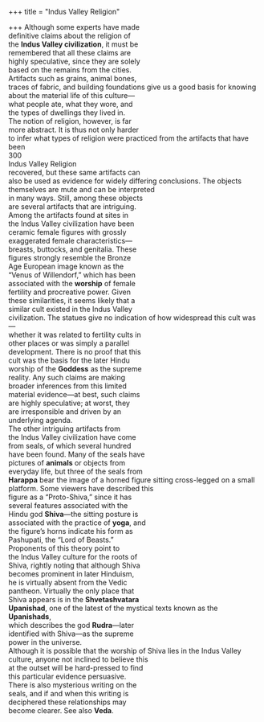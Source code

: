 +++
title = "Indus Valley Religion"

+++
Although some experts have made  
definitive claims about the religion of  
the **Indus Valley civilization**, it must be  
remembered that all these claims are  
highly speculative, since they are solely  
based on the remains from the cities.  
Artifacts such as grains, animal bones,  
traces of fabric, and building foundations give us a good basis for knowing  
about the material life of this culture—  
what people ate, what they wore, and  
the types of dwellings they lived in.  
The notion of religion, however, is far  
more abstract. It is thus not only harder  
to infer what types of religion were practiced from the artifacts that have been  
300  
Indus Valley Religion  
recovered, but these same artifacts can  
also be used as evidence for widely differing conclusions. The objects themselves are mute and can be interpreted  
in many ways. Still, among these objects  
are several artifacts that are intriguing.  
Among the artifacts found at sites in  
the Indus Valley civilization have been  
ceramic female figures with grossly  
exaggerated female characteristics—  
breasts, buttocks, and genitalia. These  
figures strongly resemble the Bronze  
Age European image known as the  
“Venus of Willendorf,” which has been  
associated with the **worship** of female  
fertility and procreative power. Given  
these similarities, it seems likely that a  
similar cult existed in the Indus Valley  
civilization. The statues give no indication of how widespread this cult was—  
whether it was related to fertility cults in  
other places or was simply a parallel  
development. There is no proof that this  
cult was the basis for the later Hindu  
worship of the **Goddess** as the supreme  
reality. Any such claims are making  
broader inferences from this limited  
material evidence—at best, such claims  
are highly speculative; at worst, they  
are irresponsible and driven by an  
underlying agenda.  
The other intriguing artifacts from  
the Indus Valley civilization have come  
from seals, of which several hundred  
have been found. Many of the seals have  
pictures of **animals** or objects from  
everyday life, but three of the seals from  
**Harappa** bear the image of a horned figure sitting cross-legged on a small platform. Some viewers have described this  
figure as a “Proto-Shiva,” since it has  
several features associated with the  
Hindu god **Shiva**—the sitting posture is  
associated with the practice of **yoga**, and  
the figure’s horns indicate his form as  
Pashupati, the “Lord of Beasts.”  
Proponents of this theory point to  
the Indus Valley culture for the roots of  
Shiva, rightly noting that although Shiva  
becomes prominent in later Hinduism,  
he is virtually absent from the Vedic  
pantheon. Virtually the only place that  
Shiva appears is in the **Shvetashvatara**  
**Upanishad**, one of the latest of the mystical texts known as the **Upanishads**,  
which describes the god **Rudra**—later  
identified with Shiva—as the supreme  
power in the universe.  
Although it is possible that the worship of Shiva lies in the Indus Valley culture, anyone not inclined to believe this  
at the outset will be hard-pressed to find  
this particular evidence persuasive.  
There is also mysterious writing on the  
seals, and if and when this writing is  
deciphered these relationships may  
become clearer. See also **Veda**.